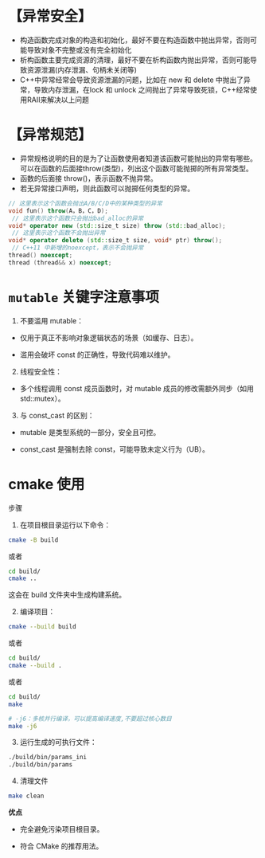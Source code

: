 # **【异常安全】**
- 构造函数完成对象的构造和初始化，最好不要在构造函数中抛出异常，否则可能导致对象不完整或没有完全初始化
- 析构函数主要完成资源的清理，最好不要在析构函数内抛出异常，否则可能导致资源泄漏(内存泄漏、句柄未关闭等)
- C++中异常经常会导致资源泄漏的问题，比如在 new 和 delete 中抛出了异常，导致内存泄漏，在lock 和 unlock 之间抛出了异常导致死锁，C++经常使用RAII来解决以上问题

# **【异常规范】**
- 异常规格说明的目的是为了让函数使用者知道该函数可能抛出的异常有哪些。 可以在函数的后面接throw(类型)，列出这个函数可能抛掷的所有异常类型。
- 函数的后面接 throw()，表示函数不抛异常。
- 若无异常接口声明，则此函数可以抛掷任何类型的异常。

```c++
// 这里表示这个函数会抛出A/B/C/D中的某种类型的异常
void fun() throw(A，B，C，D);
 // 这里表示这个函数只会抛出bad_alloc的异常
void* operator new (std::size_t size) throw (std::bad_alloc);
 // 这里表示这个函数不会抛出异常
void* operator delete (std::size_t size, void* ptr) throw();
 // C++11 中新增的noexcept，表示不会抛异常
thread() noexcept;
thread (thread&& x) noexcept;
```

# `mutable` 关键字注意事项

1. 不要滥用 mutable：

- 仅用于真正不影响对象逻辑状态的场景（如缓存、日志）。

- 滥用会破坏 const 的正确性，导致代码难以维护。

2. 线程安全性：

- 多个线程调用 const 成员函数时，对 mutable 成员的修改需额外同步（如用 std::mutex）。

3. 与 const_cast 的区别：

- mutable 是类型系统的一部分，安全且可控。

- const_cast 是强制去除 const，可能导致未定义行为（UB）。


# cmake 使用

步骤

1. 在项目根目录运行以下命令：

```bash
cmake -B build
```

或者

```bash
cd build/
cmake ..
```
这会在 build 文件夹中生成构建系统。

2. 编译项目：

```bash
cmake --build build
```

或者

```bash
cd build/
cmake --build .
```

或者

```bash
cd build/
make
```

```bash
# -j6：多核并行编译，可以提高编译速度,不要超过核心数目
make -j6
```

3. 运行生成的可执行文件：

```bash
./build/bin/params_ini
./build/bin/params
```

4. 清理文件

```bash
make clean
```

**优点**

- 完全避免污染项目根目录。

- 符合 CMake 的推荐用法。
